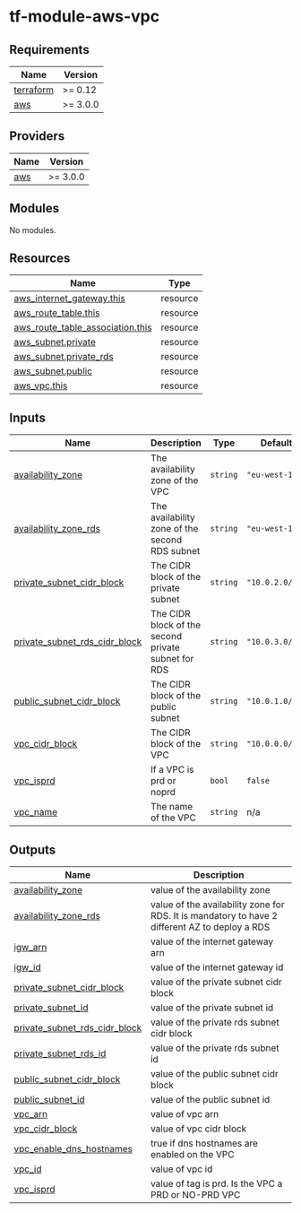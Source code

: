 # tf-module-aws-vpc
<!-- BEGIN_TF_DOCS -->
## Requirements

| Name | Version |
|------|---------|
| <a name="requirement_terraform"></a> [terraform](#requirement\_terraform) | >= 0.12 |
| <a name="requirement_aws"></a> [aws](#requirement\_aws) | >= 3.0.0 |

## Providers

| Name | Version |
|------|---------|
| <a name="provider_aws"></a> [aws](#provider\_aws) | >= 3.0.0 |

## Modules

No modules.

## Resources

| Name | Type |
|------|------|
| [aws_internet_gateway.this](https://registry.terraform.io/providers/hashicorp/aws/latest/docs/resources/internet_gateway) | resource |
| [aws_route_table.this](https://registry.terraform.io/providers/hashicorp/aws/latest/docs/resources/route_table) | resource |
| [aws_route_table_association.this](https://registry.terraform.io/providers/hashicorp/aws/latest/docs/resources/route_table_association) | resource |
| [aws_subnet.private](https://registry.terraform.io/providers/hashicorp/aws/latest/docs/resources/subnet) | resource |
| [aws_subnet.private_rds](https://registry.terraform.io/providers/hashicorp/aws/latest/docs/resources/subnet) | resource |
| [aws_subnet.public](https://registry.terraform.io/providers/hashicorp/aws/latest/docs/resources/subnet) | resource |
| [aws_vpc.this](https://registry.terraform.io/providers/hashicorp/aws/latest/docs/resources/vpc) | resource |

## Inputs

| Name | Description | Type | Default | Required |
|------|-------------|------|---------|:--------:|
| <a name="input_availability_zone"></a> [availability\_zone](#input\_availability\_zone) | The availability zone of the VPC | `string` | `"eu-west-1a"` | no |
| <a name="input_availability_zone_rds"></a> [availability\_zone\_rds](#input\_availability\_zone\_rds) | The availability zone of the second RDS subnet | `string` | `"eu-west-1b"` | no |
| <a name="input_private_subnet_cidr_block"></a> [private\_subnet\_cidr\_block](#input\_private\_subnet\_cidr\_block) | The CIDR block of the private subnet | `string` | `"10.0.2.0/24"` | no |
| <a name="input_private_subnet_rds_cidr_block"></a> [private\_subnet\_rds\_cidr\_block](#input\_private\_subnet\_rds\_cidr\_block) | The CIDR block of the second private subnet for RDS | `string` | `"10.0.3.0/24"` | no |
| <a name="input_public_subnet_cidr_block"></a> [public\_subnet\_cidr\_block](#input\_public\_subnet\_cidr\_block) | The CIDR block of the public subnet | `string` | `"10.0.1.0/24"` | no |
| <a name="input_vpc_cidr_block"></a> [vpc\_cidr\_block](#input\_vpc\_cidr\_block) | The CIDR block of the VPC | `string` | `"10.0.0.0/16"` | no |
| <a name="input_vpc_isprd"></a> [vpc\_isprd](#input\_vpc\_isprd) | If a VPC is prd or noprd | `bool` | `false` | no |
| <a name="input_vpc_name"></a> [vpc\_name](#input\_vpc\_name) | The name of the VPC | `string` | n/a | yes |

## Outputs

| Name | Description |
|------|-------------|
| <a name="output_availability_zone"></a> [availability\_zone](#output\_availability\_zone) | value of the availability zone |
| <a name="output_availability_zone_rds"></a> [availability\_zone\_rds](#output\_availability\_zone\_rds) | value of the availability zone for RDS. It is mandatory to have 2 different AZ to deploy a RDS |
| <a name="output_igw_arn"></a> [igw\_arn](#output\_igw\_arn) | value of the internet gateway arn |
| <a name="output_igw_id"></a> [igw\_id](#output\_igw\_id) | value of the internet gateway id |
| <a name="output_private_subnet_cidr_block"></a> [private\_subnet\_cidr\_block](#output\_private\_subnet\_cidr\_block) | value of the private subnet cidr block |
| <a name="output_private_subnet_id"></a> [private\_subnet\_id](#output\_private\_subnet\_id) | value of the private subnet id |
| <a name="output_private_subnet_rds_cidr_block"></a> [private\_subnet\_rds\_cidr\_block](#output\_private\_subnet\_rds\_cidr\_block) | value of the private rds subnet cidr block |
| <a name="output_private_subnet_rds_id"></a> [private\_subnet\_rds\_id](#output\_private\_subnet\_rds\_id) | value of the private rds subnet id |
| <a name="output_public_subnet_cidr_block"></a> [public\_subnet\_cidr\_block](#output\_public\_subnet\_cidr\_block) | value of the public subnet cidr block |
| <a name="output_public_subnet_id"></a> [public\_subnet\_id](#output\_public\_subnet\_id) | value of the public subnet id |
| <a name="output_vpc_arn"></a> [vpc\_arn](#output\_vpc\_arn) | value of vpc arn |
| <a name="output_vpc_cidr_block"></a> [vpc\_cidr\_block](#output\_vpc\_cidr\_block) | value of vpc cidr block |
| <a name="output_vpc_enable_dns_hostnames"></a> [vpc\_enable\_dns\_hostnames](#output\_vpc\_enable\_dns\_hostnames) | true if dns hostnames are enabled on the VPC |
| <a name="output_vpc_id"></a> [vpc\_id](#output\_vpc\_id) | value of vpc id |
| <a name="output_vpc_isprd"></a> [vpc\_isprd](#output\_vpc\_isprd) | value of tag is prd. Is the VPC a PRD or NO-PRD VPC |
<!-- END_TF_DOCS -->
